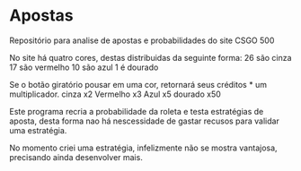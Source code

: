 # Apostas
 Repositório para analise de apostas e probabilidades do site CSGO 500

No site há quatro cores, destas distribuidas da seguinte forma:
26 são cinza
17 são vermelho
10 são azul
1 é dourado

Se o botão giratório pousar em uma cor, retornará seus créditos * um multiplicador.
cinza x2
Vermelho x3
Azul x5
dourado x50

Este programa recria a probabilidade da roleta e testa estratégias de aposta, desta forma nao há nescessidade de gastar recusos para validar uma estratégia.

No momento criei uma estratégia, infelizmente não se mostra vantajosa, precisando ainda desenvolver mais.
